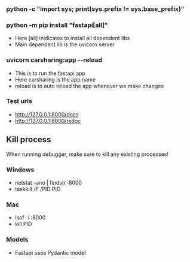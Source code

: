 ### python -c "import sys; print(sys.prefix != sys.base_prefix)"
### python -m pip install "fastapi[all]"
- Here [all] inidicates to install all dependent libs<br>
- Main dependent lib is the uvicorn server

### uvicorn carsharing:app --reload
- This is to run the fastapi app
- Here carsharing is the app name
- reload is to auto reload the app whenever we make changes<br>

### Test urls
- http://127.0.0.1:8000/docs
- http://127.0.0.1:8000/redoc

## Kill process
When running debugger, make sure to kill any existing processes!
### Windows
- netstat -ano | findstr :8000
- taskkill /F /PID PID
### Mac
- lsof -i :8000
- kill PID

### Models
- Fastapi uses Pydantic model